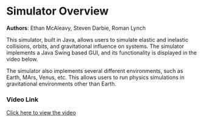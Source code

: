 # Simulator Overview

**Authors**: Ethan McAleavy, Steven Darbie, Roman Lynch

This simulator, built in Java, allows users to simulate elastic and inelastic collisions, orbits, and gravitational influence on systems. The simulator implements a Java Swing based GUI, and its functionality is displayed in the video below.

The simulator also implements several different environments, such as Earth, MArs, Venus, etc. This allows users to run physics simulations in gravitational environments other than Earth.

### Video Link
[Click here to view the video](https://drive.google.com/file/d/1OAA5i5oSvHYo8vY4DtXxzL23FC6ozc6z/view?usp=share_link)

